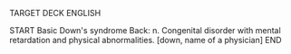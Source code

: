 TARGET DECK
ENGLISH

START
Basic
Down's syndrome
Back: n. Congenital disorder with mental retardation and physical abnormalities. [down, name of a physician]
END

